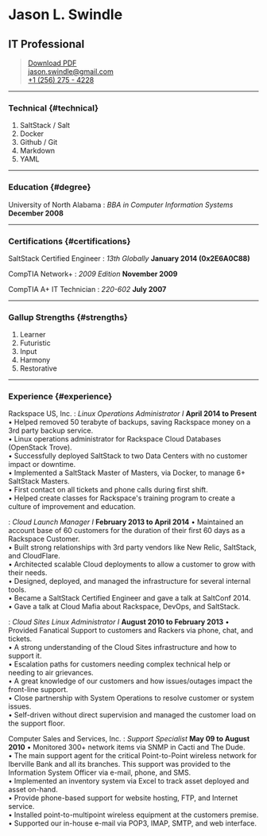 # Jason L. Swindle
## IT Professional

> [Download PDF](resume.pdf)  
> [jason.swindle@gmail.com](jason.swindle@gmail.com)  
> [+1 (256) 275 - 4228](tel:+12562754228)

------

### Technical {#technical}

1. SaltStack / Salt
1. Docker
1. Github / Git
1. Markdown
1. YAML

------

### Education {#degree}

University of North Alabama
: *BBA in Computer Information Systems*
  __December 2008__

------

### Certifications {#certifications}

SaltStack Certified Engineer
: *13th Globally*
  __January 2014 (0x2E6A0C88)__

CompTIA Network+
: *2009 Edition*
  __November 2009__

CompTIA A+ IT Technician
: *220-602*
  __July 2007__

------

### Gallup Strengths {#strengths}

1. Learner
1. Futuristic
1. Input
1. Harmony
1. Restorative

------

### Experience {#experience}

Rackspace US, Inc.
: *Linux Operations Administrator I*
  __April 2014 to Present__
    &bull; Helped removed 50 terabyte of backups, saving Rackspace money on a 3rd party backup service. </br>
    &bull; Linux operations administrator for Rackspace Cloud Databases (OpenStack Trove). </br>
    &bull; Successfully deployed SaltStack to two Data Centers with no customer impact or downtime. </br>
    &bull; Implemented a SaltStack Master of Masters, via Docker, to manage 6+ SaltStack Masters. </br>
    &bull; First contact on all tickets and phone calls during first shift. </br>
    &bull; Helped create classes for Rackspace's training program to create a culture of improvement and education. </br>

: *Cloud Launch Manager I*
  __February 2013 to April 2014__
    &bull; Maintained an account base of 60 customers for the duration of their first 60 days as a Rackspace Customer. </br>
    &bull; Built strong relationships with 3rd party vendors like New Relic, SaltStack, and CloudFlare. </br>
    &bull; Architected scalable Cloud deployments to allow a customer to grow with their needs. </br>
    &bull; Designed, deployed, and managed the infrastructure for several internal tools. </br>
    &bull; Became a SaltStack Certified Engineer and gave a talk at SaltConf 2014. </br>
    &bull; Gave a talk at Cloud Mafia about Rackspace, DevOps, and SaltStack. </br>

: *Cloud Sites Linux Administrator I*
  __August 2010 to February 2013__
    &bull; Provided Fanatical Support to customers and Rackers via phone, chat, and tickets. </br>
    &bull; A strong understanding of the Cloud Sites infrastructure and how to support it. </br>
    &bull; Escalation paths for customers needing complex technical help or needing to air grievances. </br>
    &bull; A great knowledge of our customers and how issues/outages impact the front-line support. </br>
    &bull; Close partnership with System Operations to resolve customer or system issues. </br>
    &bull; Self-driven without direct supervision and managed the customer load on the support floor. </br>

Computer Sales and Services, Inc.
: *Support Specialist*
  __May 09 to August 2010__
    &bull; Monitored 300+ network items via SNMP in Cacti and The Dude. </br>
    &bull; The main support agent for the critical Point-to-Point wireless network for Iberville Bank and all its branches. This support was provided to the Information System Officer via e-mail, phone, and SMS. </br>
    &bull; Implemented an inventory system via Excel to track asset deployed and asset on-hand. </br>
    &bull; Provide phone-based support for website hosting, FTP, and Internet service. </br>
    &bull; Installed point-to-multipoint wireless equipment at the customers premise. </br>
    &bull; Supported our in-house e-mail via POP3, IMAP, SMTP, and web interface. </br>
